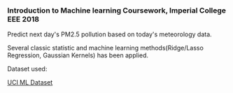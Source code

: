 ### Introduction to Machine learning Coursework, Imperial College EEE 2018

Predict next day's PM2.5 pollution based on today's meteorology data.

Several classic statistic and machine learning methods(Ridge/Lasso Regression, Gaussian Kernels) has been applied.

Dataset used:

[UCI ML Dataset](https://archive.ics.uci.edu/ml/datasets/Beijing+PM2.5+Data)
